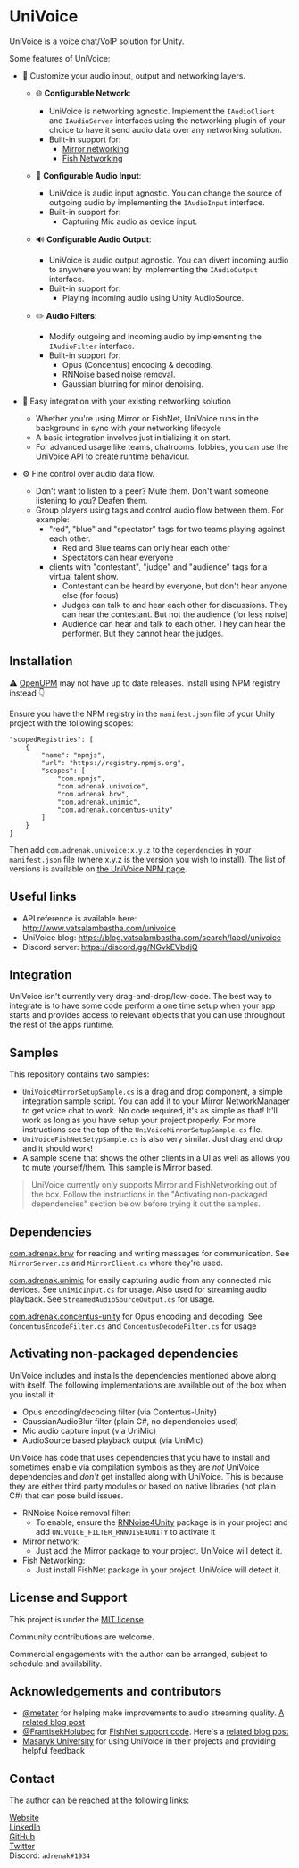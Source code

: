 # UniVoice
UniVoice is a voice chat/VoIP solution for Unity.
  
Some features of UniVoice: 
- 🎨 Customize your audio input, output and networking layers. 
  * 🌐 __Configurable Network__: 
    - UniVoice is networking agnostic. Implement the `IAudioClient` and `IAudioServer` interfaces using the networking plugin of your choice to have it send audio data over any networking solution. 
    - Built-in support for:
        - [Mirror networking](https://mirror-networking.com/)
        - [Fish Networking](https://fish-networking.gitbook.io/docs)

  * 🎤 __Configurable Audio Input__: 
    - UniVoice is audio input agnostic. You can change the source of outgoing audio by implementing the `IAudioInput` interface.  
    - Built-in support for:
        - Capturing Mic audio as device input.  
    
  * 🔊 __Configurable Audio Output__:  
    - UniVoice is audio output agnostic. You can divert incoming audio to anywhere you want by implementing the `IAudioOutput` interface.
    - Built-in support for:
        - Playing incoming audio using Unity AudioSource.  

  * ✏️ __Audio Filters__: 
    - Modify outgoing and incoming audio by implementing the `IAudioFilter` interface. 
    - Built-in support for:
        - Opus (Concentus) encoding & decoding.
        - RNNoise based noise removal.
        - Gaussian blurring for minor denoising.

- 👥 Easy integration with your existing networking solution
    - Whether you're using Mirror or FishNet, UniVoice runs in the background in sync with your networking lifecycle
    - A basic integration involves just initializing it on start.
    - For advanced usage like teams, chatrooms, lobbies, you can use the UniVoice API to create runtime behaviour.

- ⚙ Fine control over audio data flow. 
    * Don't want to listen to a peer? Mute them. Don't want someone listening to you? Deafen them.  
    * Group players using tags and control audio flow between them. For example:
        - "red", "blue" and "spectator" tags for two teams playing against each other.
            - Red and Blue teams can only hear each other
            - Spectators can hear everyone
        - clients with "contestant", "judge" and "audience" tags for a virtual talent show. 
            - Contestant can be heard by everyone, but don't hear anyone else (for focus) 
            - Judges can talk to and hear each other for discussions. They can hear the contestant. But not the audience (for less noise)
            - Audience can hear and talk to each other. They can hear the performer. But they cannot hear the judges.
  
## Installation
⚠️ [OpenUPM](https://openupm.com/packages/com.adrenak.univoice/?subPage=versions) may not have up to date releases. Install using NPM registry instead 👇

Ensure you have the NPM registry in the `manifest.json` file of your Unity project with the following scopes:
```
"scopedRegistries": [
    {
        "name": "npmjs",
        "url": "https://registry.npmjs.org",
        "scopes": [
            "com.npmjs",
            "com.adrenak.univoice",
            "com.adrenak.brw",
            "com.adrenak.unimic",
            "com.adrenak.concentus-unity"
        ]
    }
}
```
Then add `com.adrenak.univoice:x.y.z` to the `dependencies` in your `manifest.json` file (where x.y.z is the version you wish to install). The list of versions is available on [the UniVoice NPM page](https://www.npmjs.com/package/com.adrenak.univoice?activeTab=versions).

## Useful links
* API reference is available here: http://www.vatsalambastha.com/univoice
* UniVoice blog: https://blog.vatsalambastha.com/search/label/univoice
* Discord server: https://discord.gg/NGvkEVbdjQ

## Integration
UniVoice isn't currently very drag-and-drop/low-code. The best way to integrate is to have some code perform a one time setup when your app starts and provides access to relevant objects that you can use throughout the rest of the apps runtime.

## Samples
This repository contains two samples:
* `UniVoiceMirrorSetupSample.cs` is a drag and drop component, a simple integration sample script. You can add it to your Mirror NetworkManager to get voice chat to work. No code required, it's as simple as that! It'll work as long as you have setup your project properly. For more instructions see the top of the `UniVoiceMirrorSetupSample.cs` file. 
* `UniVoiceFishNetSetypSample.cs` is also very similar. Just drag and drop and it should work!
* A sample scene that shows the other clients in a UI as well as allows you to mute yourself/them. This sample is Mirror based.
  
> UniVoice currently only supports Mirror and FishNetworking out of the box. Follow the instructions in the "Activating non-packaged dependencies" section below before trying it out the samples. 
  
## Dependencies
[com.adrenak.brw](https://www.github.com/adrenak/brw) for reading and writing messages for communication. See `MirrorServer.cs` and `MirrorClient.cs` where they're used.  

[com.adrenak.unimic](https://www.github.com/adrenak/unimic) for easily capturing audio from any connected mic devices. See `UniMicInput.cs` for usage. Also used for streaming audio playback. See `StreamedAudioSourceOutput.cs` for usage.

[com.adrenak.concentus-unity](https://www.github.com/adrenak/concentus-unity) for Opus encoding and decoding. See `ConcentusEncodeFilter.cs` and `ConcentusDecodeFilter.cs` for usage

## Activating non-packaged dependencies
UniVoice includes and installs the dependencies mentioned above along with itself. The following implementations are available out of the box when you install it:
* Opus encoding/decoding filter (via Contentus-Unity)
* GaussianAudioBlur filter (plain C#, no dependencies used)
* Mic audio capture input (via UniMic)
* AudioSource based playback output (via UniMic)

UniVoice has code that uses dependencies that you have to install and sometimes enable via compilation symbols as they are _not_ UniVoice dependencies and _don't_ get installed along with UniVoice. This is because they are either third party modules or based on native libraries (not plain C#) that can pose build issues.  
* RNNoise Noise removal filter:
    * To enable, ensure the [RNNoise4Unity](https://github.com/adrenak/RNNoise4Unity) package is in your project and add `UNIVOICE_FILTER_RNNOISE4UNITY` to activate it
* Mirror network:
    * Just add the Mirror package to your project. UniVoice will detect it.
* Fish Networking:
    * Just install FishNet package in your project. UniVoice will detect it.

## License and Support
This project is under the [MIT license](https://github.com/adrenak/univoice/blob/master/LICENSE).

Community contributions are welcome.

Commercial engagements with the author can be arranged, subject to schedule and availability.

## Acknowledgements and contributors
* [@metater](https://github.com/Metater/) for helping make improvements to audio streaming quality. [A related blog post](https://blog.vatsalambastha.com/2025/07/unimic-330-many-streamedaudiosource.html)
* [@FrantisekHolubec](https://github.com/FrantisekHolubec) for [FishNet support code](https://github.com/adrenak/univoice/commit/fdc3424180d8991c92b3e092b3edb50b6110c863). Here's a [related blog post](https://blog.vatsalambastha.com/2025/09/univoice-480-fishnet-support.html)
* [Masaryk University](https://www.muni.cz/en) for using UniVoice in their projects and providing helpful feedback 
  
## Contact
The author can be reached at the following links:
  
[Website](http://www.vatsalambastha.com)  
[LinkedIn](https://www.linkedin.com/in/vatsalAmbastha)  
[GitHub](https://www.github.com/adrenak)  
[Twitter](https://www.twitter.com/vatsalAmbastha)  
Discord: `adrenak#1934`
